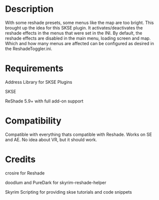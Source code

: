 
# Description
With some reshade presets, some menus like the map are too bright. This brought up the idea for this SKSE plugin. It activates/deactivates the reshade effects in the menus that were set in the INI.
By default, the reshade effects are disabled in the main menu, loading screen and map. Which and how many menus are affected can be configured as desired in the ReshadeToggler.ini.


# Requirements
Address Library for SKSE Plugins

SKSE﻿

ReShade 5.9+ with full add-on support﻿﻿


# Compatibility
Compatible with everything thats compatible with Reshade.
Works on SE and AE. No idea about VR, but it should work.

# Credits
crosire﻿ for Reshade

doodlum﻿ and PureDark﻿ for skyrim-reshade-helper

Skyrim Scripting for providing skse tutorials and code snippets

